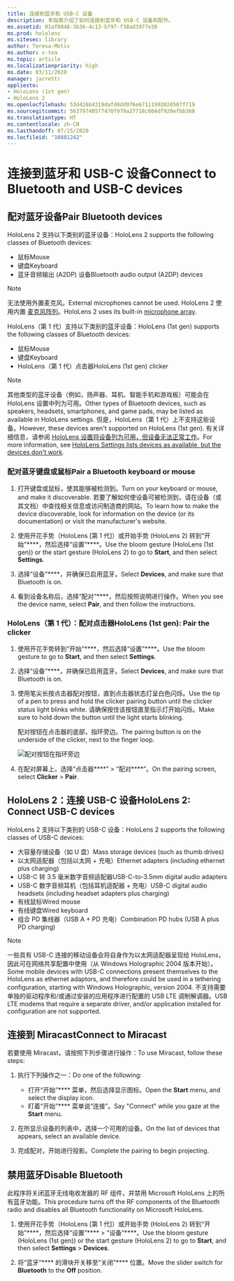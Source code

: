 ```yaml
---
title: 连接到蓝牙和 USB-C 设备
description: 本指南介绍了如何连接到蓝牙和 USB-C 设备和配件。
ms.assetid: 01af0848-3b36-4c13-b797-f38ad3977e30
ms.prod: hololens
ms.sitesec: library
author: Teresa-Motiv
ms.author: v-tea
ms.topic: article
ms.localizationpriority: high
ms.date: 03/11/2020
manager: jarrettr
appliesto:
- HoloLens (1st gen)
- HoloLens 2
ms.openlocfilehash: 53d426b4319dafd0dd976e67111992020507f719
ms.sourcegitcommit: 563797405f7470f979a27718c604df920efbb368
ms.translationtype: HT
ms.contentlocale: zh-CN
ms.lasthandoff: 07/15/2020
ms.locfileid: "10881242"
---
```

# <span data-ttu-id="9db39-103">连接到蓝牙和 USB-C 设备</span><span class="sxs-lookup"><span data-stu-id="9db39-103">Connect to Bluetooth and USB-C devices</span></span>

## <span data-ttu-id="9db39-104">配对蓝牙设备</span><span class="sxs-lookup"><span data-stu-id="9db39-104">Pair Bluetooth devices</span></span>

<span data-ttu-id="9db39-105">HoloLens 2 支持以下类别的蓝牙设备：</span><span class="sxs-lookup"><span data-stu-id="9db39-105">HoloLens 2 supports the following classes of Bluetooth devices:</span></span>

- <span data-ttu-id="9db39-106">鼠标</span><span class="sxs-lookup"><span data-stu-id="9db39-106">Mouse</span></span>
- <span data-ttu-id="9db39-107">键盘</span><span class="sxs-lookup"><span data-stu-id="9db39-107">Keyboard</span></span>
- <span data-ttu-id="9db39-108">蓝牙音频输出 (A2DP) 设备</span><span class="sxs-lookup"><span data-stu-id="9db39-108">Bluetooth audio output (A2DP) devices</span></span>

> [!NOTE]
> <span data-ttu-id="9db39-109">无法使用外置麦克风。</span><span class="sxs-lookup"><span data-stu-id="9db39-109">External microphones cannot be used.</span></span> <span data-ttu-id="9db39-110">HoloLens 2 使用内置 [麦克风阵列](hololens2-hardware.md#audio-and-speech)。</span><span class="sxs-lookup"><span data-stu-id="9db39-110">HoloLens 2 uses its built-in [microphone array](hololens2-hardware.md#audio-and-speech).</span></span>

<span data-ttu-id="9db39-111">HoloLens（第 1 代）支持以下类别的蓝牙设备：</span><span class="sxs-lookup"><span data-stu-id="9db39-111">HoloLens (1st gen) supports the following classes of Bluetooth devices:</span></span>

- <span data-ttu-id="9db39-112">鼠标</span><span class="sxs-lookup"><span data-stu-id="9db39-112">Mouse</span></span>
- <span data-ttu-id="9db39-113">键盘</span><span class="sxs-lookup"><span data-stu-id="9db39-113">Keyboard</span></span>
- <span data-ttu-id="9db39-114">HoloLens（第 1 代）点击器</span><span class="sxs-lookup"><span data-stu-id="9db39-114">HoloLens (1st gen) clicker</span></span>

> [!NOTE]
> <span data-ttu-id="9db39-115">其他类型的蓝牙设备（例如，扬声器、耳机、智能手机和游戏板）可能会在 HoloLens 设置中列为可用。</span><span class="sxs-lookup"><span data-stu-id="9db39-115">Other types of Bluetooth devices, such as speakers, headsets, smartphones, and game pads, may be listed as available in HoloLens settings.</span></span> <span data-ttu-id="9db39-116">但是，HoloLens（第 1 代）上不支持这些设备。</span><span class="sxs-lookup"><span data-stu-id="9db39-116">However, these devices aren't supported on HoloLens (1st gen).</span></span> <span data-ttu-id="9db39-117">有关详细信息，请参阅 [HoloLens 设置将设备列为可用，但设备无法正常工作](hololens-FAQ.md#hololens-settings-lists-devices-as-available-but-the-devices-dont-work)。</span><span class="sxs-lookup"><span data-stu-id="9db39-117">For more information, see [HoloLens Settings lists devices as available, but the devices don't work](hololens-FAQ.md#hololens-settings-lists-devices-as-available-but-the-devices-dont-work).</span></span>

### <span data-ttu-id="9db39-118">配对蓝牙键盘或鼠标</span><span class="sxs-lookup"><span data-stu-id="9db39-118">Pair a Bluetooth keyboard or mouse</span></span>

1. <span data-ttu-id="9db39-119">打开键盘或鼠标，使其能够被检测到。</span><span class="sxs-lookup"><span data-stu-id="9db39-119">Turn on your keyboard or mouse, and make it discoverable.</span></span> <span data-ttu-id="9db39-120">若要了解如何使设备可被检测到，请在设备（或其文档）中查找相关信息或访问制造商的网站。</span><span class="sxs-lookup"><span data-stu-id="9db39-120">To learn how to make the device discoverable, look for information on the device (or its documentation) or visit the manufacturer's website.</span></span>

1. <span data-ttu-id="9db39-121">使用开花手势（HoloLens [第 1 代]）或开始手势 (HoloLens 2) 转到“开始”\*\*\*\*，然后选择“设置”\*\*\*\*。</span><span class="sxs-lookup"><span data-stu-id="9db39-121">Use the bloom gesture (HoloLens (1st gen)) or the start gesture (HoloLens 2) to go to **Start**, and then select **Settings**.</span></span>

1. <span data-ttu-id="9db39-122">选择“设备”\*\*\*\*，并确保已启用蓝牙。</span><span class="sxs-lookup"><span data-stu-id="9db39-122">Select **Devices**, and make sure that Bluetooth is on.</span></span>  

1. <span data-ttu-id="9db39-123">看到设备名称后，选择“配对”\*\*\*\*，然后按照说明进行操作。</span><span class="sxs-lookup"><span data-stu-id="9db39-123">When you see the device name, select **Pair**, and then follow the instructions.</span></span>

### <span data-ttu-id="9db39-124">HoloLens（第 1 代）：配对点击器</span><span class="sxs-lookup"><span data-stu-id="9db39-124">HoloLens (1st gen): Pair the clicker</span></span>

1. <span data-ttu-id="9db39-125">使用开花手势转到“开始”\*\*\*\*，然后选择“设置”\*\*\*\*。</span><span class="sxs-lookup"><span data-stu-id="9db39-125">Use the bloom gesture to go to **Start**, and then select **Settings**.</span></span>

1. <span data-ttu-id="9db39-126">选择“设备”\*\*\*\*，并确保已启用蓝牙。</span><span class="sxs-lookup"><span data-stu-id="9db39-126">Select **Devices**, and make sure that Bluetooth is on.</span></span>

1. <span data-ttu-id="9db39-127">使用笔尖长按点击器配对按钮，直到点击器状态灯呈白色闪烁。</span><span class="sxs-lookup"><span data-stu-id="9db39-127">Use the tip of a pen to press and hold the clicker pairing button until the clicker status light blinks white.</span></span> <span data-ttu-id="9db39-128">请确保按住该按钮直至指示灯开始闪烁。</span><span class="sxs-lookup"><span data-stu-id="9db39-128">Make sure to hold down the button until the light starts blinking.</span></span>  

   <span data-ttu-id="9db39-129">配对按钮在点击器的底部，指环旁边。</span><span class="sxs-lookup"><span data-stu-id="9db39-129">The pairing button is on the underside of the clicker, next to the finger loop.</span></span>
   
   ![配对按钮在指环旁边](images/use-hololens-clicker-1.png)
   
1. <span data-ttu-id="9db39-131">在配对屏幕上，选择“点击器\*\*\*\*” > “配对\*\*\*\*”。</span><span class="sxs-lookup"><span data-stu-id="9db39-131">On the pairing screen, select **Clicker** > **Pair**.</span></span>

## <span data-ttu-id="9db39-132">HoloLens 2：连接 USB-C 设备</span><span class="sxs-lookup"><span data-stu-id="9db39-132">HoloLens 2: Connect USB-C devices</span></span>

<span data-ttu-id="9db39-133">HoloLens 2 支持以下类别的 USB-C 设备：</span><span class="sxs-lookup"><span data-stu-id="9db39-133">HoloLens 2 supports the following classes of USB-C devices:</span></span>

- <span data-ttu-id="9db39-134">大容量存储设备（如 U 盘）</span><span class="sxs-lookup"><span data-stu-id="9db39-134">Mass storage devices (such as thumb drives)</span></span>
- <span data-ttu-id="9db39-135">以太网适配器（包括以太网 + 充电）</span><span class="sxs-lookup"><span data-stu-id="9db39-135">Ethernet adapters (including ethernet plus charging)</span></span>
- <span data-ttu-id="9db39-136">USB-C 转 3.5 毫米数字音频适配器</span><span class="sxs-lookup"><span data-stu-id="9db39-136">USB-C-to-3.5mm digital audio adapters</span></span>
- <span data-ttu-id="9db39-137">USB-C 数字音频耳机（包括耳机适配器 + 充电）</span><span class="sxs-lookup"><span data-stu-id="9db39-137">USB-C digital audio headsets (including headset adapters plus charging)</span></span>
- <span data-ttu-id="9db39-138">有线鼠标</span><span class="sxs-lookup"><span data-stu-id="9db39-138">Wired mouse</span></span>
- <span data-ttu-id="9db39-139">有线键盘</span><span class="sxs-lookup"><span data-stu-id="9db39-139">Wired keyboard</span></span>
- <span data-ttu-id="9db39-140">组合 PD 集线器（USB A + PD 充电）</span><span class="sxs-lookup"><span data-stu-id="9db39-140">Combination PD hubs (USB A plus PD charging)</span></span>

> [!NOTE]
> <span data-ttu-id="9db39-141">一些具有 USB-C 连接的移动设备会将自身作为以太网适配器呈现给 HoloLens，因此可在网络共享配置中使用（从 Windows Holographic 2004 版本开始）。</span><span class="sxs-lookup"><span data-stu-id="9db39-141">Some mobile devices with USB-C connections present themselves to the HoloLens as ethernet adaptors, and therefore could be used in a tethering configuration, starting with Windows Holographic, version 2004.</span></span> <span data-ttu-id="9db39-142">不支持需要单独的驱动程序和/或通过安装的应用程序进行配置的 USB LTE 调制解调器。</span><span class="sxs-lookup"><span data-stu-id="9db39-142">USB LTE modems that require a separate driver, and/or application installed for configuration are not supported.</span></span>

## <span data-ttu-id="9db39-143">连接到 Miracast</span><span class="sxs-lookup"><span data-stu-id="9db39-143">Connect to Miracast</span></span>

<span data-ttu-id="9db39-144">若要使用 Miracast，请按照下列步骤进行操作：</span><span class="sxs-lookup"><span data-stu-id="9db39-144">To use Miracast, follow these steps:</span></span>

1. <span data-ttu-id="9db39-145">执行下列操作之一：</span><span class="sxs-lookup"><span data-stu-id="9db39-145">Do one of the following:</span></span>  

   - <span data-ttu-id="9db39-146">打开“开始”\*\*\*\* 菜单，然后选择显示图标。</span><span class="sxs-lookup"><span data-stu-id="9db39-146">Open the **Start** menu, and select the display icon.</span></span>
   - <span data-ttu-id="9db39-147">盯着“开始”\*\*\*\* 菜单说“连接”。</span><span class="sxs-lookup"><span data-stu-id="9db39-147">Say "Connect" while you gaze at the **Start** menu.</span></span>  

1. <span data-ttu-id="9db39-148">在所显示设备的列表中，选择一个可用的设备。</span><span class="sxs-lookup"><span data-stu-id="9db39-148">On the list of devices that appears, select an available device.</span></span>

1. <span data-ttu-id="9db39-149">完成配对，开始进行投影。</span><span class="sxs-lookup"><span data-stu-id="9db39-149">Complete the pairing to begin projecting.</span></span>

## <span data-ttu-id="9db39-150">禁用蓝牙</span><span class="sxs-lookup"><span data-stu-id="9db39-150">Disable Bluetooth</span></span>

<span data-ttu-id="9db39-151">此程序将关闭蓝牙无线电收发器的 RF 组件，并禁用 Microsoft HoloLens 上的所有蓝牙功能。</span><span class="sxs-lookup"><span data-stu-id="9db39-151">This procedure turns off the RF components of the Bluetooth radio and disables all Bluetooth functionality on Microsoft HoloLens.</span></span>

1. <span data-ttu-id="9db39-152">使用开花手势（HoloLens [第 1 代]）或开始手势 (HoloLens 2) 转到“开始”\*\*\*\*，然后选择“设置”\*\*\*\* > “设备”\*\*\*\*。</span><span class="sxs-lookup"><span data-stu-id="9db39-152">Use the bloom gesture (HoloLens (1st gen)) or the start gesture (HoloLens 2) to go to **Start**, and then select **Settings** > **Devices**.</span></span>

1. <span data-ttu-id="9db39-153">将“蓝牙”\*\*\*\* 的滑块开关移至“关闭”\*\*\*\* 位置。</span><span class="sxs-lookup"><span data-stu-id="9db39-153">Move the slider switch for **Bluetooth** to the **Off** position.</span></span>
